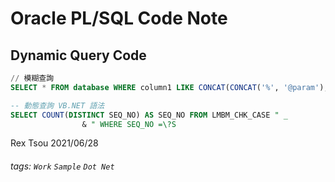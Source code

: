 # Oracle PL/SQL Code Note

Dynamic Query Code
---

```sql
// 模糊查詢
SELECT * FROM database WHERE column1 LIKE CONCAT(CONCAT('%', '@param'), '%')
```

```sql
-- 動態查詢 VB.NET 語法
SELECT COUNT(DISTINCT SEQ_NO) AS SEQ_NO FROM LMBM_CHK_CASE " _
                & " WHERE SEQ_NO =\?S 
```








Rex Tsou 2021/06/28

###### tags: `Work` `Sample` `Dot Net`